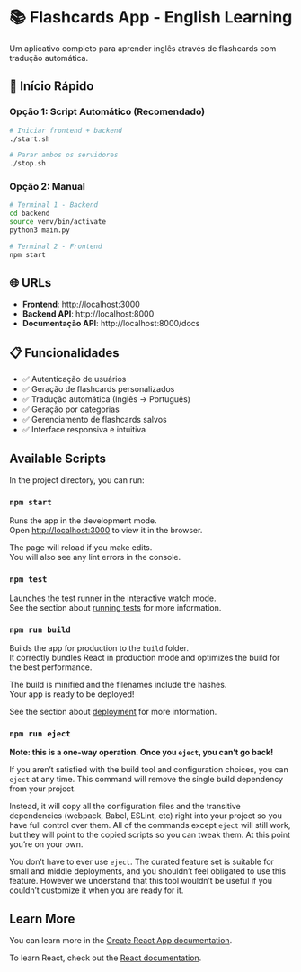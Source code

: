 # 📚 Flashcards App - English Learning

Um aplicativo completo para aprender inglês através de flashcards com tradução automática.

## 🚀 Início Rápido

### Opção 1: Script Automático (Recomendado)
```bash
# Iniciar frontend + backend
./start.sh

# Parar ambos os servidores
./stop.sh
```

### Opção 2: Manual
```bash
# Terminal 1 - Backend
cd backend
source venv/bin/activate
python3 main.py

# Terminal 2 - Frontend
npm start
```

## 🌐 URLs
- **Frontend**: http://localhost:3000
- **Backend API**: http://localhost:8000
- **Documentação API**: http://localhost:8000/docs

## 📋 Funcionalidades
- ✅ Autenticação de usuários
- ✅ Geração de flashcards personalizados
- ✅ Tradução automática (Inglês → Português)
- ✅ Geração por categorias
- ✅ Gerenciamento de flashcards salvos
- ✅ Interface responsiva e intuitiva

## Available Scripts

In the project directory, you can run:

### `npm start`

Runs the app in the development mode.\
Open [http://localhost:3000](http://localhost:3000) to view it in the browser.

The page will reload if you make edits.\
You will also see any lint errors in the console.

### `npm test`

Launches the test runner in the interactive watch mode.\
See the section about [running tests](https://facebook.github.io/create-react-app/docs/running-tests) for more information.

### `npm run build`

Builds the app for production to the `build` folder.\
It correctly bundles React in production mode and optimizes the build for the best performance.

The build is minified and the filenames include the hashes.\
Your app is ready to be deployed!

See the section about [deployment](https://facebook.github.io/create-react-app/docs/deployment) for more information.

### `npm run eject`

**Note: this is a one-way operation. Once you `eject`, you can’t go back!**

If you aren’t satisfied with the build tool and configuration choices, you can `eject` at any time. This command will remove the single build dependency from your project.

Instead, it will copy all the configuration files and the transitive dependencies (webpack, Babel, ESLint, etc) right into your project so you have full control over them. All of the commands except `eject` will still work, but they will point to the copied scripts so you can tweak them. At this point you’re on your own.

You don’t have to ever use `eject`. The curated feature set is suitable for small and middle deployments, and you shouldn’t feel obligated to use this feature. However we understand that this tool wouldn’t be useful if you couldn’t customize it when you are ready for it.

## Learn More

You can learn more in the [Create React App documentation](https://facebook.github.io/create-react-app/docs/getting-started).

To learn React, check out the [React documentation](https://reactjs.org/).
